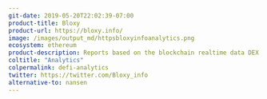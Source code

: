 ```yaml
---
git-date: 2019-05-20T22:02:39-07:00
product-title: Bloxy
product-url: https://bloxy.info/
image: /images/output_md/httpsbloxyinfoanalytics.png
ecosystem: ethereum
product-description: Reports based on the blockchain realtime data DEX Trades Analysis, DEX Arbitrage Analysis, Margin Trade Positions.
coltitle: "Analytics"
colpermalink: defi-analytics
twitter: https://twitter.com/Bloxy_info
alternative-to: nansen
---
```

